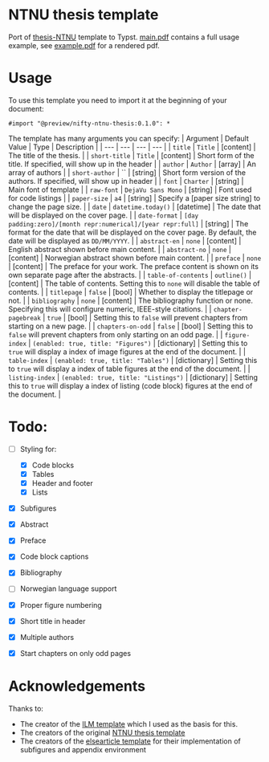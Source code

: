 # NTNU thesis template
Port of [thesis-NTNU](https://github.com/COPCSE-NTNU/thesis-NTNU) template to Typst. [main.pdf](https://github.com/saimnaveediqbal/thesis-NTNU-typst/blob/main/template/main.typ) contains a full usage example, see [example.pdf](https://github.com/saimnaveediqbal/thesis-NTNU-typst/blob/main/example.pdf) for a rendered pdf.

# Usage
To use this template you need to import it at the beginning of your document: 

```typ
#import "@preview/nifty-ntnu-thesis:0.1.0": *
```

The template has many arguments you can specify:
| Argument | Default Value | Type | Description |
| --- | --- | --- | --- |
| `title` | `Title` | [content] | The title of the thesis. |
| `short-title` | `Title` | [content] | Short form of the title. If specified, will show up in the header |
| `author` | `Author` | [array] | An array of authors |
| `short-author` | `` | [string] | Short form version of the authors. If specified, will show up in header |
| `font` | `Charter` | [string] | Main font of template |
| `raw-font` | `DejaVu Sans Mono` | [string] | Font used for code listings |
| `paper-size` | `a4` | [string] | Specify a [paper size string] to change the page size. |
| `date` | `datetime.today()` | [datetime] | The date that will be displayed on the cover page. |
| `date-format` | `[day padding:zero]/[month repr:numerical]/[year repr:full]` | [string] | The format for the date that will be displayed on the cover page. By default, the date will be displayed as `DD/MM/YYYY`. |
| `abstract-en` | `none` | [content] | English abstract shown before main content. |
| `abstract-no` | `none` | [content] | Norwegian abstract shown before main content. |
| `preface` | `none` | [content] | The preface for your work. The preface content is shown on its own separate page after the abstracts. |
| `table-of-contents` | `outline()` | [content] | The table of contents. Setting this to `none` will disable the table of contents. |
| `titlepage` | `false` | [bool] | Whether to display the titlepage or not. |
| `bibliography` | `none` | [content] | The bibliography function or none. Specifying this will configure numeric, IEEE-style citations. |
| `chapter-pagebreak` | `true` | [bool] | Setting this to `false` will prevent chapters from starting on a new page. |
| `chapters-on-odd` | `false` | [bool] | Setting this to `false` will prevent chapters from only starting on an odd page. |
| `figure-index` | `(enabled: true, title: "Figures")` | [dictionary] | Setting this to `true` will display a index of image figures at the end of the document. |
| `table-index` | `(enabled: true, title: "Tables")` | [dictionary] | Setting this to `true` will display a index of table figures at the end of the document. |
| `listing-index` | `(enabled: true, title: "Listings")` | [dictionary] | Setting this to `true` will display a index of listing (code block) figures at the end of the document. |

# Todo: 
- [ ] Styling for:
  - [x] Code blocks
  - [x] Tables
  - [x] Header and footer
  - [x] Lists
- [x] Subfigures
- [x] Abstract
- [x] Preface
- [x] Code block captions
- [x] Bibliography
- [ ] Norwegian language support
- [x] Proper figure numbering
- [x] Short title in header
- [x] Multiple authors
- [x] Start chapters on only odd pages


# Acknowledgements
Thanks to: 
- The creator of the [ILM template](https://github.com/talal/ilm/blob/main/lib.typ) which I used as the basis for this. 
- The creators of the original [NTNU thesis template](https://github.com/COPCSE-NTNU/thesis-NTNU)
- The creators of the [elsearticle template](https://github.com/maucejo/elsearticle) for their implementation of subfigures and appendix environment
